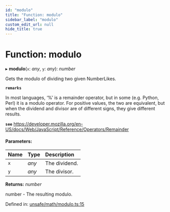 ```yaml
---
id: "modulo"
title: "Function: modulo"
sidebar_label: "modulo"
custom_edit_url: null
hide_title: true
---
```


# Function: modulo

▸ **modulo**(`x`: *any*, `y`: *any*): *number*

Gets the modulo of dividing two given NumberLikes.

**`remarks`** 

In most languages, ‘%’ is a remainder operator, but in some (e.g. Python, Perl) it is a modulo operator.
For positive values, the two are equivalent, but when the dividend and divisor are of different signs, they give different results.

**`see`** https://developer.mozilla.org/en-US/docs/Web/JavaScript/Reference/Operators/Remainder

#### Parameters:

Name | Type | Description |
:------ | :------ | :------ |
`x` | *any* | The dividend.   |
`y` | *any* | The divisor.   |

**Returns:** *number*

number - The resulting modulo.

Defined in: [unsafe/math/modulo.ts:15](https://github.com/diced/hikidashi/blob/4f12be0/src/unsafe/math/modulo.ts#L15)
